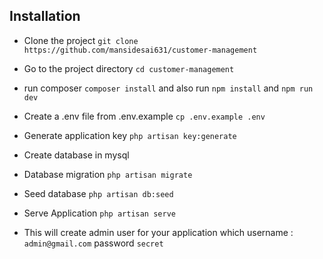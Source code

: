 ## Installation

* Clone the project
    `git clone https://github.com/mansidesai631/customer-management`

* Go to the project directory
    `cd customer-management`

* run composer
    `composer install` and also run `npm install` and `npm run dev`

* Create a .env file from .env.example
    `cp .env.example .env`

* Generate application key
    `php artisan key:generate`

* Create database in mysql

* Database migration
    `php artisan migrate`

* Seed database
    `php artisan db:seed`

* Serve Application
    `php artisan serve`

* This will create admin user for your application which
    username : `admin@gmail.com`
    password `secret`
